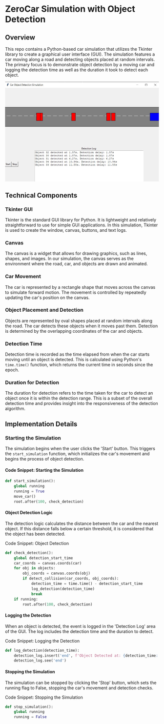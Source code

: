 # ZeroCar Simulation with Object Detection

## Overview
This repo contains a Python-based car simulation that utilizes the Tkinter library to create a graphical user interface (GUI). The simulation features a car moving along a road and detecting objects placed at random intervals. The primary focus is to demonstrate object detection by a moving car and logging the detection time as well as the duration it took to detect each object.

![Car Simulator Output](CarSimulatorResult.JPG)

## Technical Components

### Tkinter GUI
Tkinter is the standard GUI library for Python. It is lightweight and relatively straightforward to use for simple GUI applications. In this simulation, Tkinter is used to create the window, canvas, buttons, and text logs.

### Canvas
The canvas is a widget that allows for drawing graphics, such as lines, shapes, and images. In our simulation, the canvas serves as the environment where the road, car, and objects are drawn and animated.

### Car Movement
The car is represented by a rectangle shape that moves across the canvas to simulate forward motion. The movement is controlled by repeatedly updating the car's position on the canvas.

### Object Placement and Detection
Objects are represented by oval shapes placed at random intervals along the road. The car detects these objects when it moves past them. Detection is determined by the overlapping coordinates of the car and objects.

### Detection Time
Detection time is recorded as the time elapsed from when the car starts moving until an object is detected. This is calculated using Python's `time.time()` function, which returns the current time in seconds since the epoch.

### Duration for Detection
The duration for detection refers to the time taken for the car to detect an object once it is within the detection range. This is a subset of the overall detection time and provides insight into the responsiveness of the detection algorithm.

## Implementation Details

### Starting the Simulation
The simulation begins when the user clicks the 'Start' button. This triggers the `start_simulation` function, which initializes the car's movement and begins the process of object detection.

#### Code Snippet: Starting the Simulation
```python
def start_simulation():
    global running
    running = True
    move_car()
    root.after(100, check_detection)
```
#### Object Detection Logic
The detection logic calculates the distance between the car and the nearest object. If this distance falls below a certain threshold, it is considered that the object has been detected.

Code Snippet: Object Detection
```python
def check_detection():
    global detection_start_time
    car_coords = canvas.coords(car)
    for obj in objects:
        obj_coords = canvas.coords(obj)
        if detect_collision(car_coords, obj_coords):
            detection_time = time.time() - detection_start_time
            log_detection(detection_time)
            break
    if running:
        root.after(100, check_detection)
```
#### Logging the Detection
When an object is detected, the event is logged in the 'Detection Log' area of the GUI. The log includes the detection time and the duration to detect.

Code Snippet: Logging the Detection
```python
def log_detection(detection_time):
    detection_log.insert('end', f'Object Detected at: {detection_time:.2f}s\n')
    detection_log.see('end')
```
#### Stopping the Simulation
The simulation can be stopped by clicking the 'Stop' button, which sets the running flag to False, stopping the car's movement and detection checks.

Code Snippet: Stopping the Simulation
```python
def stop_simulation():
    global running
    running = False
```

